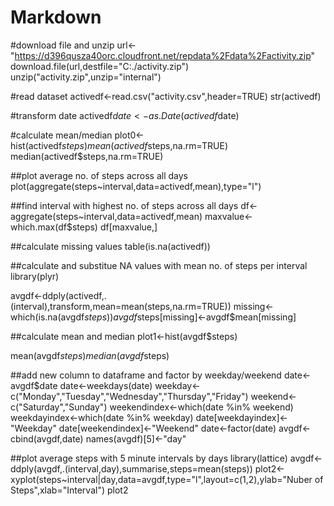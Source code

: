 Markdown
========================================================

#download file and unzip
url<-"https://d396qusza40orc.cloudfront.net/repdata%2Fdata%2Factivity.zip"
download.file(url,destfile="C:./activity.zip")
unzip("activity.zip",unzip="internal")

#read dataset
activedf<-read.csv("activity.csv",header=TRUE)
str(activedf)

#transform date
activedf$date<-as.Date(activedf$date)

#calculate mean/median
plot0<-hist(activedf$steps)
mean(activedf$steps,na.rm=TRUE)
median(activedf$steps,na.rm=TRUE)

##plot average no. of steps across all days
plot(aggregate(steps~interval,data=activedf,mean),type="l")

##find interval with highest no. of steps across all days
df<-aggregate(steps~interval,data=activedf,mean)
maxvalue<-which.max(df$steps)
df[maxvalue,]

##calculate missing values
table(is.na(activedf))

##calculate and substitue NA values with mean no. of steps per interval
library(plyr)

avgdf<-ddply(activedf,.(interval),transform,mean=mean(steps,na.rm=TRUE))
missing<-which(is.na(avgdf$steps))
avgdf$steps[missing]<-avgdf$mean[missing]

##calculate mean and median
plot1<-hist(avgdf$steps)

mean(avgdf$steps)
median(avgdf$steps)

##add new column to dataframe and factor by weekday/weekend
date<-avgdf$date
date<-weekdays(date)
weekday<-c("Monday","Tuesday","Wednesday","Thursday","Friday")
weekend<-c("Saturday","Sunday")
weekendindex<-which(date %in% weekend)
weekdayindex<-which(date %in% weekday)
date[weekdayindex]<-"Weekday"
date[weekendindex]<-"Weekend"
date<-factor(date)
avgdf<-cbind(avgdf,date)
names(avgdf)[5]<-"day"

##plot average steps with 5 minute intervals by days 
library(lattice)
avgdf<-ddply(avgdf,.(interval,day),summarise,steps=mean(steps))
plot2<-xyplot(steps~interval|day,data=avgdf,type="l",layout=c(1,2),ylab="Nuber of Steps",xlab="Interval")
plot2
